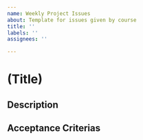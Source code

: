 ```yaml
---
name: Weekly Project Issues
about: Template for issues given by course
title: ''
labels: ''
assignees: ''

---
```


# (Title)
## Description

## Acceptance Criterias
